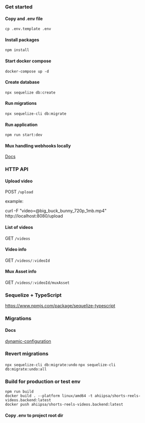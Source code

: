 ### Get started

#### Copy and .env file

`cp .env.template .env`

#### Install packages

`npm install`

#### Start docker compose 

`docker-compose up -d`

#### Create database

`npx sequelize db:create`

#### Run migrations

`npx sequelize-cli db:migrate`

#### Run application

`npm run start:dev`

#### Mux handling webhooks locally 

[Docs](https://docs.mux.com/guides/video/listen-for-webhooks#handling-webhooks-locally)

### HTTP API

#### Upload video

POST `/upload`

example:

curl -F "video=@big_buck_bunny_720p_1mb.mp4" http://localhost:8080/upload

#### List of videos
GET `/videos`

#### Video info
GET `/videos/:videoId`

#### Mux Asset info
GET `/videos/:videoId/muxAsset`

### Sequelize + TypeScript

https://www.npmjs.com/package/sequelize-typescript

### Migrations

#### Docs
[dynamic-configuration](https://sequelize.org/docs/v6/other-topics/migrations/#dynamic-configuration)

### Revert migrations

`npx sequelize-cli db:migrate:undo`
`npx sequelize-cli db:migrate:undo:all`


### Build for production or test env

```
npm run build
docker build . --platform linux/amd64 -t ahiipsa/shorts-reels-videos.backend:latest
docker push ahiipsa/shorts-reels-videos.backend:latest 
```

#### Copy .env to project root dir